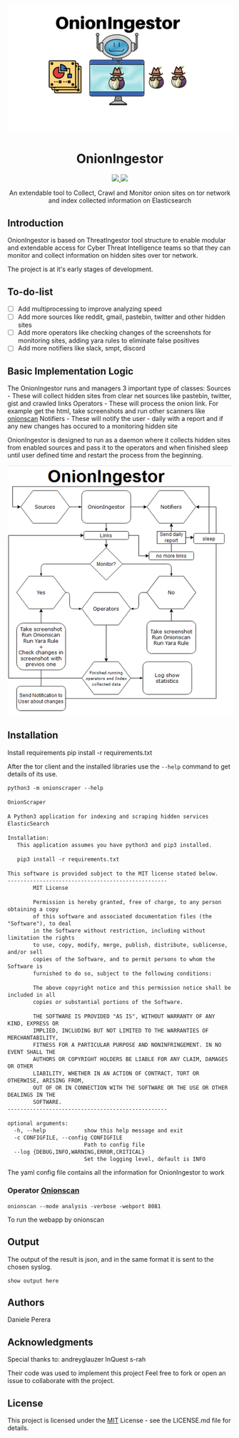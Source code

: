 <p align="center">
  <img src="docs/img/logo.png">
</p>

<h1 align="center">OnionIngestor</h1>
<p align="center">
  <a href="https://python.org/">
    <img src="https://img.shields.io/pypi/pyversions/3.svg">
  </a>
    <a href="https://opensource.org">
    <img src="https://img.shields.io/badge/Open%20Source-%E2%9D%A4-brightgreen.svg">
  </a>
</p>

<p align="center">
  An extendable tool to Collect, Crawl and Monitor onion sites on tor network and index collected information on Elasticsearch
</p>

## Introduction

OnionIngestor is based on ThreatIngestor tool structure to enable modular and extendable access for Cyber Threat Intelligence teams so that they can monitor and collect information on hidden sites over tor network.

The project is at it's early stages of development.

## To-do-list

- [ ] Add multiprocessing to improve analyzing speed
- [ ] Add more sources like reddit, gmail, pastebin, twitter and other hidden sites
- [ ] Add more operators like checking changes of the screenshots for monitoring sites, adding yara rules to eliminate false positives
- [ ] Add more notifiers like slack, smpt, discord

## Basic Implementation Logic

The OnionIngestor runs and managers 3 important type of classes:
Sources - These will collect hidden sites from clear net sources like pastebin, twitter, gist and crawled links
Operators - These will process the onion link. For example get the html, take screenshots and run other scanners like [onionscan](https://github.com/s-rah/onionscan)
Notifiers - These will notify the user - daily with a report and if any new changes has occured to a monitoring hidden site

OnionIngestor is designed to run as a daemon where it collects hidden sites from enabled sources and pass it to the operators and
when finished sleep until user defined time and restart the process from the beginning.
<p align="center">
  <img src="docs/img/workflow.png">
</p>

## Installation

Install requirements
    pip install -r requirements.txt

After the tor client and the installed libraries use the `--help` command to get details of its use.

```
python3 -m onionscraper --help

OnionScraper

A Python3 application for indexing and scraping hidden services ElasticSearch

Installation:
   This application assumes you have python3 and pip3 installed.

   pip3 install -r requirements.txt

This software is provided subject to the MIT license stated below.
--------------------------------------------------
        MIT License

        Permission is hereby granted, free of charge, to any person obtaining a copy
        of this software and associated documentation files (the "Software"), to deal
        in the Software without restriction, including without limitation the rights
        to use, copy, modify, merge, publish, distribute, sublicense, and/or sell
        copies of the Software, and to permit persons to whom the Software is
        furnished to do so, subject to the following conditions:

        The above copyright notice and this permission notice shall be included in all
        copies or substantial portions of the Software.

        THE SOFTWARE IS PROVIDED "AS IS", WITHOUT WARRANTY OF ANY KIND, EXPRESS OR
        IMPLIED, INCLUDING BUT NOT LIMITED TO THE WARRANTIES OF MERCHANTABILITY,
        FITNESS FOR A PARTICULAR PURPOSE AND NONINFRINGEMENT. IN NO EVENT SHALL THE
        AUTHORS OR COPYRIGHT HOLDERS BE LIABLE FOR ANY CLAIM, DAMAGES OR OTHER
        LIABILITY, WHETHER IN AN ACTION OF CONTRACT, TORT OR OTHERWISE, ARISING FROM,
        OUT OF OR IN CONNECTION WITH THE SOFTWARE OR THE USE OR OTHER DEALINGS IN THE
        SOFTWARE.
--------------------------------------------------

optional arguments:
  -h, --help            show this help message and exit
  -c CONFIGFILE, --config CONFIGFILE
                        Path to config file
  --log {DEBUG,INFO,WARNING,ERROR,CRITICAL}
                        Set the logging level, default is INFO

```

The yaml config file contains all the information for OnionIngestor to work

### Operator [Onionscan](https://github.com/s-rah/onionscan)
	onionscan --mode analysis -verbose -webport 8081

To run the webapp by onionscan

## Output

The output of the result is json, and in the same format it is sent to the chosen syslog.

```
show output here
```
## Authors

Daniele Perera

## Acknowledgments 

Special thanks to:
andreyglauzer
InQuest
s-rah

Their code was used to implement this project
Feel free to fork or open an issue to collaborate with the project.

## License
This project is licensed under the [MIT](https://choosealicense.com/licenses/mit/) License - see the LICENSE.md file for details.
